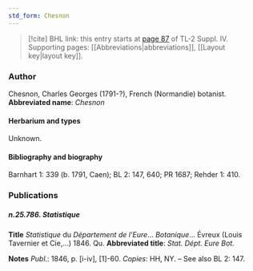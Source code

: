 ```yaml
---
std_form: Chesnon
---
```


> [!cite] BHL link: this entry starts at [page 87](https://www.biodiversitylibrary.org/page/33265764) of TL-2 Suppl. IV.
> Supporting pages: [[Abbreviations|abbreviations]], [[Layout key|layout key]].

### Author

Chesnon, Charles Georges (1791-?), French (Normandie) botanist. 
**Abbreviated name**: *Chesnon*

#### Herbarium and types

Unknown.

#### Bibliography and biography

Barnhart 1: 339 (b. 1791, Caen); BL 2: 147, 640; PR 1687; Rehder 1: 410.

### Publications

##### n.25.786. Statistique

**Title**
*Statistique* du *Département de l'Eure*... *Botanique*... Évreux (Louis Tavernier et Cie,...) 1846. Qu.
**Abbreviated title**: *Stat. Dépt. Eure Bot.*

**Notes**
*Publ*.: 1846, p. \[i-iv\], \[1\]-60. *Copies*: HH, NY. – See also BL 2: 147.

